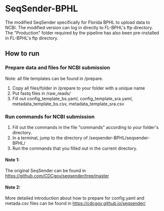 # SeqSender-BPHL
The modified SeqSender specifically for Florida BPHL to upload data to NCBI.
The modified version can log in directly to FL-BPHL's ftp directory. The "Production" folder required by the pipeline has also been pre-installed in FL-BPHL's ftp directory.    
## How to run
### Prepare data and files for NCBI submission
Note: all file templates can be found in /prepare.      
1) Copy all files/folder in /prepare to your folder with a unique name
2) Put fastq files in /raw_reads/        
3) Fill out config_template_bs.yaml, config_template_sra.yaml, metadata_template_bs.csv, metadata_template_sra.csv
### Run commands for NCBI submission
1) Fill out the commands in the file "commands" according to your folder's directory.
2) In a terminal, jump to the directory of /seqsender-BPHL/seqsender-BPHL/
3) Run the commands that you filled out in the current directory.

              
               
#### Note 1:                         
The original SeqSender can be found in https://github.com/CDCgov/seqsender/tree/master
#### Note 2:                  
More detailed introduction about how to prepare for config.yaml and metada.csv files can be found in https://cdcgov.github.io/seqsender/
